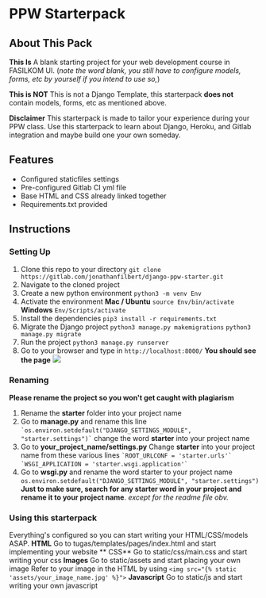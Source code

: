 # PPW Starterpack

## About This Pack
**This Is**
A blank starting project for your web development course in FASILKOM UI.  (*note the word blank, you still have to configure models, forms, etc by yourself if you intend to use so,*)

**This is NOT**
This is not a Django Template, this starterpack **does not** contain models, forms, etc as mentioned above. 

**Disclaimer**
This starterpack is made to tailor your experience during your PPW class. Use this starterpack to learn about Django, Heroku, and Gitlab integration and maybe build one your own someday.

## Features
* Configured staticfiles settings
* Pre-configured Gitlab CI yml file
* Base HTML and CSS already linked together
* Requirements.txt provided

## Instructions

### Setting Up
1. Clone this repo to your directory
``
git clone https://gitlab.com/jonathanfilbert/django-ppw-starter.git
``
2. Navigate to the cloned project
3. Create a new python environment
``
python3 -m venv Env
``
4. Activate the environment
**Mac / Ubuntu**
``
source Env/bin/activate
``
**Windows**
``
Env/Scripts/activate
``
5. Install the dependencies
``
pip3 install -r requirements.txt
``
6. Migrate the Django project
``
python3 manage.py makemigrations
``
``
python3 manage.py migrate
``
7. Run the project
``
python3 manage.py runserver
``
8. Go to your browser and type in
``
http://localhost:8000/
``
**You should see the page**
![](https://i.imgur.com/wyjn2d2.png)

### Renaming
**Please rename the project so you won't get caught with plagiarism**
1. Rename the **starter** folder into your project name
2. Go to **manage.py** and rename this line
``
`os.environ.setdefault("DJANGO_SETTINGS_MODULE", "starter.settings")`
``
change the word **starter** into your project name
3. Go to **your_project_name/settings.py**
Change **starter** into your project name from these various lines
``
`ROOT_URLCONF = 'starter.urls'`
``
``
`WSGI_APPLICATION = 'starter.wsgi.application'`
``
4. Go to **wsgi.py** and rename the word starter to your project name
``
os.environ.setdefault("DJANGO_SETTINGS_MODULE", "starter.settings")
``
**Just to make sure, search for any starter word in your project and rename it to your project name**. *except for the readme file obv.*

### Using this starterpack
Everything's configured so you can start writing your HTML/CSS/models ASAP. 
**HTML**
Go to tugas/templates/pages/index.html and start implementing your website
** CSS**
Go to static/css/main.css and start writing your css
**Images**
Go to static/assets and start placing your own image
Refer to your image in the HTML by using
``
 <img src="{% static 'assets/your_image_name.jpg' %}">
``
**Javascript**
Go to static/js and start writing your own javascript

